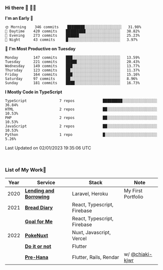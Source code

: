 ### Hi there 👋 🧑‍💻



<!--START_SECTION:waka-->
**I'm an Early 🐤** 

```text
🌞 Morning    346 commits    ████████░░░░░░░░░░░░░░░░░   31.98% 
🌆 Daytime    420 commits    █████████░░░░░░░░░░░░░░░░   38.82% 
🌃 Evening    273 commits    ██████░░░░░░░░░░░░░░░░░░░   25.23% 
🌙 Night      43 commits     █░░░░░░░░░░░░░░░░░░░░░░░░   3.97%

```
📅 **I'm Most Productive on Tuesday** 

```text
Monday       147 commits    ███░░░░░░░░░░░░░░░░░░░░░░   13.59% 
Tuesday      221 commits    █████░░░░░░░░░░░░░░░░░░░░   20.43% 
Wednesday    149 commits    ███░░░░░░░░░░░░░░░░░░░░░░   13.77% 
Thursday     123 commits    ██░░░░░░░░░░░░░░░░░░░░░░░   11.37% 
Friday       164 commits    ███░░░░░░░░░░░░░░░░░░░░░░   15.16% 
Saturday     97 commits     ██░░░░░░░░░░░░░░░░░░░░░░░   8.96% 
Sunday       181 commits    ████░░░░░░░░░░░░░░░░░░░░░   16.73%

```


**I Mostly Code in TypeScript** 

```text
TypeScript               7 repos             █████████░░░░░░░░░░░░░░░░   36.84% 
HTML                     2 repos             ██░░░░░░░░░░░░░░░░░░░░░░░   10.53% 
PHP                      2 repos             ██░░░░░░░░░░░░░░░░░░░░░░░   10.53% 
JavaScript               2 repos             ██░░░░░░░░░░░░░░░░░░░░░░░   10.53% 
Python                   1 repo              █░░░░░░░░░░░░░░░░░░░░░░░░   5.26%

```



 Last Updated on 02/01/2023 19:35:06 UTC
<!--END_SECTION:waka-->


<br />

### List of My Work🚀

| Year | Service | Stack | Note |
|--|--|--|--|
| 2020 | [**Lending and Borrowing**](https://lending-and-borrowing.herokuapp.com/) | Laravel, Heroku | My First Portfolio |
| 2021 | [**Bread Diary**](https://bread-diary-web.web.app/) | React, Typescript, Firebase | |
|  | [**Goal for Me**](https://goal-for-me.web.app/) | React, Typescript, Firebase | |
| 2022 | [**PokeNuxt**](https://pokenuxt.vercel.app/) | Nuxt, Javascript, Vercel | |
|  | [**Do it or not**](https://apps.apple.com/jp/app/do-it-or-not/id1613818865) | Flutter | |
|  | [**Pre-Hana**](https://apps.apple.com/us/app/%E3%83%97%E3%83%AA%E8%8A%B1-%E7%B5%90%E5%A9%9A%E5%BC%8F%E6%BA%96%E5%82%99%E3%81%AB%E7%89%B9%E5%8C%96%E3%81%97%E3%81%9Ftodo%E7%AE%A1%E7%90%86%E3%82%A2%E3%83%97%E3%83%AA/id1639773221) | Flutter, Rails, Rendar | w/ [@chiaki-kjwr](https://github.com/chiaki-kjwr) |